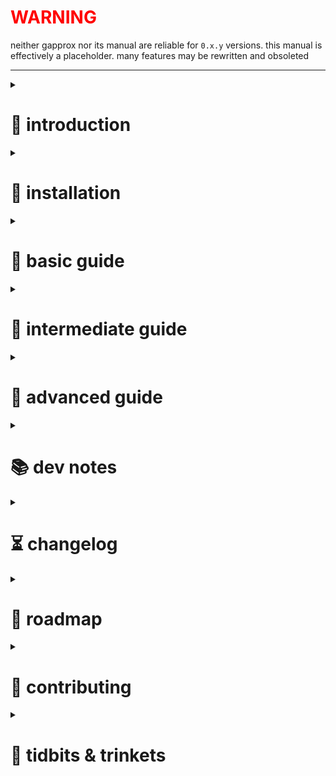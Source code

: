<h1 style="color: red">WARNING</h1>

neither gapprox nor its manual are reliable for `0.x.y` versions. this manual is effectively a placeholder. many features may be rewritten and obsoleted

---

<details><summary> 

# 👋 introduction </summary>
---
gapprox is a python toolkit to find the approximate function of a [graph][graph of a function]  
instead of "find the graph of a function", youre flipping it: "find the function of a graph"

gapprox helps streamline the process of graph approximation

[graph of a function]: https://en.wikipedia.org/wiki/Graph_of_a_function  
---
</details><details><summary> 
        
# 💾 installation </summary>
---
get it from PyPI: 
```shell
pip install gapprox
```

or install the latest from GitHub:
```shell
git clone https://github.com/deftasparagusanaconda/gapprox
cd gapprox
pip install .
```

for faster performance, install with all optional dependencies:
```shell
pip install gapprox[all]
```
---
</details><details><summary> 

# 📗 basic guide </summary>
--- 
```python
import gapprox

expr = gapprox.fit([1, 2, 4, 6, 3], [1, 2, 5, 5, 2])

print(expr)
print(expr(2.5))
```

`import gapprox` loads the gapprox package into python  
`gapprox.fit()` automatically selects the best approximation method and returns an [Expression](#expression)  
you can print the Expression `print(expr)` or call it like a function `expr(2.5)`  

---
</details><details><summary>  

# 📙 intermediate guide </summary>
---
this is for users who want more control and familiarity with gapprox. it should take you 5 minutes to read through this. 

gapprox uses the [Approximation](#approximation) and [Expression](#expression) classes extensively. click on them to read them in the advanced guide!

besides `gapprox.fit()`, there are two other ways to approximate a graph: single evaluation (calculate once) and iterative optimization (keep improving the approximation)

single evaluation
---
```python
import gapprox as ga

approx = ga.Approximation(
    input = [1, 2, 4, 6, 3], [1, 2, 5, 5, 2],
    paramgen = ga.paramgens.line.least_squares,
    structgen = ga.structgens.polynomial
)

approx.evaluate()

print(approx.output)
print(approx.output(2.5))
```

`approx` is an [object][object] that stores `input`, `paramgen`, `structgen`, `output`

`approx.evaluate()` returns the approximate [Expression](#expression) and also stores it into `approx.output`

iterative optimization
---

```python
import gapprox as ga

approx = ga.Approximation(
    input = [1, 2, 4, 6, 3], [1, 2, 5, 5, 2],
    paramgen = ga.paramgens.line.least_squares,
    structgen = ga.structgens.polynomial
)

optimizer = ga.Optimizer()

optimizer.optimize(approx)    # same as optimizer(approx)

print(approx.output)
print(approx.output(2.5))
```

`optimizer` is a [stateful] function-like object. basically, its a function with settings you can configure, although most of that is done for you. it also remembers its previous guesses and such. its main job is to improve an approximation by running an optimization/regression algorithm step by step.

notice that you need not even use `approx.evaluate()` first! if `approx.output` is not supplied, `optimizer` automatically runs `approx.evaluate()`. if even `paramgen` and `structgen` are not supplied, `optimizer` will simply start guessing from nothing

[object]: https://en.wikipedia.org/wiki/Object_(computer_science)

</details><details><summary>

# 📕 advanced guide </summary>  
---
this is for users who want to understand how gapprox works. you are not expected to read everything so dont worry. read only what you need!

<details><summary>

## gapprox.fit() </summary>

a [callable][callable] function. it uses an AI model to run the most appropriate approximation model, and returns an [Expression](#expression)
</details><details><summary>

## gapprox.Expression
</summary>  
an [object template][class]. it represents a mathematical expression like `2*x + 3` or `sin(x)` by storing it as [Nodes](#gapprox-node) in a [DAG][#gapprox-dag]
it is [callable][callable], meaning you can evaluate it if you substitute the variables. it is also printable. the syntax is similar to sympy:

```python
import gapprox as ga

x = ga.symbol("x")

expr = ga.Expression("2*x + 3")
print(expr(x=2))

# 7
```
```python
import gapprox as ga

x, y = ga.symbol("x", "y")

expr = ga.Expression("2*x + 3*y + 4")
print(expr(x=2))    # same as print(expr.subs(x=2))

# 3*y + 7
```

(not implemented yet) it may also store an expression as a [sympy expression][sympy expression] if `Expression(force_sympy=True)` is passed in its [constructor][constructor] arguments

gapprox uses a customizable set of operators. unlike PySR or sympy or ..., it does not restrict the user to its own custom-defined operators. it uses pure-python defaults as much as possible, and also defines some extensions such as `sumtorial`, `root`, `ifelse`, `SigmaSummation`. if desired, it can be modified to use sympy's set of operators, or PySR's, or a custom set; for example, redefining `ga.op.tan = math.tan2`. the functions in `gapprox.op.` are editable to allow this

## gapprox.paramgens </summary>
[callable][callable] functions. a paramgen generates a list of parameters

</details><details><summary>

## gapprox.structgens </summary>
[callable][callable] functions. a structgen generates the structure of Expression

</details><details><summary>

## gapprox.Optimizer </summary>
an [object template][class]. it is a stateful component that improves 

[binary function]: https://en.wikipedia.org/wiki/Binary_function
[callable]: https://en.wikipedia.org/wiki/Callable_object
[constructor]: https://en.wikipedia.org/wiki/Constructor_(object-oriented_programming)
[class]: https://en.wikipedia.org/wiki/Class_(computer_programming)
[DAG]: https://en.wikipedia.org/wiki/Directed_acyclic_graph
[sympy expression]: https://docs.sympy.org/latest/tutorials/intro-tutorial/manipulation.html
[method]: https://en.wikipedia.org/wiki/Method_(computer_programming)

</details>

---
</details><details><summary>  

# 📚 dev notes </summary>
---
this section is for me and contributors to understand how the implementation works, and why some choices were made. not meant for users (but you're welcome to peek too ^ʷ^)

<details><summary>

## gapprox.Dag </summary>

a seperate [object template][class] which represents three nodes of a [DAG][DAG] is created? it has one method `.evaluate(` and two static methods to `.connect(` and `.disconnect(` two Nodes. upon construction/instantiation, it requires a payload, which can be either a callable or anything else. this payload is immutable.

<details><summary>.connect()</summary>

`.connect(source:Node, target:Node, index:int)`

connects source Node to target Node at target's index-th input slot

</details><details><summary>.disconnect()</summary>

`.disconnect(source:Node, target:Node, index:int)`

disconnects source Node from target Node at target's index-th input slot

</details></details><details><summary>
        
## gapprox.Node </summary>

an [object template][class] which represents a single node of a [DAG][DAG]. it is not typically visible to the user, but is very useful nontheless. it stores a list inputs, a payload (can be literally anything), and a set of outputs. 

<details><summary>.evaluate()</summary>

`.evaluate(self, substitutions:dict={})`

evaluates or collapses the graph into one value by a recursive memoized [DFS][DFS]. the substitutions dict allows replacing leaves like variable strings with values or also allows replacing a Node with another thing (done by a dict lookup). the substitutions dict also holds Nodes that were already computed so they are not recomputed (not fully tested yet)

if the node's payload is not a callable function, it returns its own payload. otherwise, it returns the output of the payload. `.evaluate` is also called on each of the inputs, which is then passed as an argument to the payload. thus evaluation is a recursive operation.

if say we had a graph that stores x+2 (say x is stored as 'x') and we want to substitute 'x' with 3, a simple substitution can be called with `.evaluate({'x': 2})` for example. 

there is an alternative way to evaluate, by performing a topological sort first and then evaluating, instead of a recursive DFS evaluation. i think. i have not tested this either

[DFS]: https://en.wikipedia.org/wiki/Depth-first_search
[DAG]: https://en.wikipedia.org/wiki/Directed_acyclic_graph

</details></details><details><summary>

## polynomials </summary>

polynomials are stored as an array of terms. each term is stored as [coefficient, [exponent1, exponent2, exponent3, ...]] this is better than a tensor representation because:
1. if there are only a few terms, the tensor becomes a sparse tensor, wasting a lot of reserved memory
2. the tensor will support only whole-number coefficients
3. it can store large coefficients without having to reserve large memory. for example, x^1000
4. it allows different data types for coefficents and exponents

storing terms in this way allows us to store fractional polynomials; for example x^2.5 + 3 is stored as [[1, 2.5], [3]]

alternatively, if we want to store integer exponents, a term may be stored as [float coefficent, int exponent_array[]]. additionally, on the off-chance that the exponent_array is itself a sparse vector (i.e. each term has only a few variables in it), we may store it as a coordinate list. there are numerous ways to do so.

gapprox does not have a special Polynomial class for this for a few reasons:
1. non-conventional and data-dependent physical storage strategy
2. Expression is powerful enough to handle storing polynomials
3. most polynomials have few terms anyway
4. it introduces an unnecessary class

</details><details><summary>

## versioning </summary>

gapprox follows [semantic versioning][semver] as `major`.`minor`.`patch`  

`major` - backward-incompatible API changes  
`minor` - backward-compatible features  
`patch` - backward-compatible bug fixes  

[semver]: https://semver.org/

</details><details><summary>

## performance </summary>

gapprox is feature-oriented and is not particularly focused on performance (down to reasonable bounds of course)

to enhance performance, certain functions or parts of gapprox may use external libraries if they are present, such as `scipy.fft` instead of a custom FFT implementation

furthermore, certain critical parts of gapprox may be directly compiled to C using Cython. it might yield a performance increase of 2x at not much inconvenience (although this is not done in the official gapprox implementation for simplicity reasons)

</details>

--- 

</details><details><summary>

# ⏳ changelog </summary>
---
0.3.0
---
+ extensive documentation ([manual.md](#https://github.com/deftasparagusanaconda/gapprox/blob/main/documentation/manual.md))
+ re-release as `gapprox` on PyPI
+ clean up module namespace
- remove `ga` launcher and other CLI entry points (package-only interface)
- reduce dynamic behaviour on import

0.2.0
---
+ improved API
+ added `ga` launcher (python REPL with `ga` imported)

0.1.0
---
+ first official PyPI release as `graphapproximator`
+ minimal but usable `paramgen` and `structgen`

---
</details><details><summary>
        
# 🚀 roadmap </summary>
---
- `gapprox.fit()` automatic graph fitting
- DAG/expression trees  
- multi-objective analysis (and [pareto front](https://en.wikipedia.org/wiki/Pareto_front) presentation)  
- web app  
- DAG node & edge weighting
- symbolic regression  
- complex numbers  
- parametric function support  
- multiple-input multiple-output
- n-dimensional plotters  
- surface approximation  
- [many-to-many][relation types] relation approximation  
- point density evaluators  
- hypersonic blasters 🚀

in the far far future, ga will support multiple-input multiple-output approximation. for m inputs and n outputs, it runs n approximations of m-dimensional [manifolds][manifold] separately  
effectively, this turns it into a general-purpose prediction library, analogous to AI  
currently, ga only supports single-input single-output [many-to-one][relation types] functions

[relation types]: https://en.wikipedia.org/wiki/Relation_(mathematics)#Combinations_of_properties
[manifold]: https://en.wikipedia.org/wiki/Manifold

---

</details><details><summary>

# 🤝 contributing </summary>
---
gapprox is currently not looking for contributors. solo dev work is required to get a good structure going. "if you want something done right, you gotta do it yourself"  

if youre reallly into it though, you can do the following:

```shell
git clone https://github.com/deftasparagusanaconda/gapprox/
cd gapprox/src/gapprox
pip install -e .    # -e means editable
```

and whatever changes you make will be reflected in your installed version of gapprox

if you are on linux, you may need to activate a virtual python environment before installing, since your package manager may manage python packages. in case youre too lazy to look up how to do that:

```shell
python -m venv myenv
source myenv/bin/activate # or source myenv/bin/activate.fish if you use fish like me :)

```

---
</details><details><summary>

# 🧶 tidbits & trinkets </summary>
---
- see [disciplines](https://github.com/deftasparagusanaconda/gapprox/tree/main/documentation/disciplines.md) for which disciplines this project intersects with

- there is a peculiarity in the custom number system, where abs(Integer) is not defined. there is no consensus whether abs(Integer) is Integer or Whole. by definition, abs(Real) is Real. even though the range of values is restricted, the number set is unchanged so it is still considered Real. but the Integer and Whole are indeed differentiated by the range of values. furthermore, a Whole is also technically an Integer.

---
</details>
